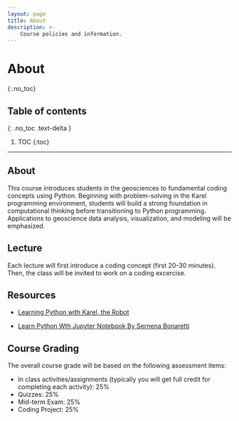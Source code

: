 ```yaml
---
layout: page
title: About
description: >-
    Course policies and information.
---
```


# About
{:.no_toc}

## Table of contents
{: .no_toc .text-delta }

1. TOC
{:toc}

---

## About

This course introduces students in the geosciences to fundamental coding concepts using Python. Beginning with problem-solving in the Karel programming environment, students will build a strong foundation in computational thinking before transitioning to Python programming. Applications to geoscience data analysis, visualization, and modeling will be emphasized.


## Lecture
Each lecture will first introduce a coding concept (first 20-30 minutes). Then, the class will be invited to work on a coding excercise.


## Resources

- [Learning Python with Karel, the Robot](https://compedu.stanford.edu/karel-reader/docs/python/en/chapter1.html)

- [Learn Python Wth Jupyter Notebook By Sernena Bonaretti](https://www.learnpythonwithjupyter.com/)

## Course Grading

The overall course grade will be based on the following assessment items:

- In class activities/assignments (typically you will get full credit for completing each activity): 25%
- Quizzes: 25%
- Mid-term Exam: 25%
- Coding Project: 25%


